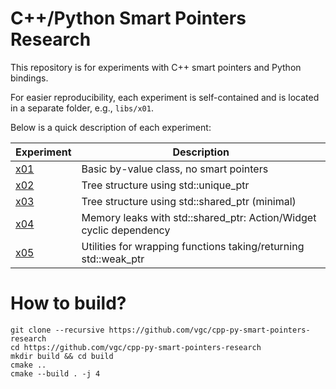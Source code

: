 # C++/Python Smart Pointers Research

This repository is for experiments with C++ smart pointers and Python bindings.

For easier reproducibility, each experiment is self-contained and is located
in a separate folder, e.g., `libs/x01`.

Below is a quick description of each experiment:

Experiment      | Description
--------------- | -----------
[x01](libs/x01) | Basic by-value class, no smart pointers
[x02](libs/x02) | Tree structure using std::unique_ptr
[x03](libs/x03) | Tree structure using std::shared_ptr (minimal)
[x04](libs/x04) | Memory leaks with std::shared_ptr: Action/Widget cyclic dependency
[x05](libs/x05) | Utilities for wrapping functions taking/returning std::weak_ptr

# How to build?

```
git clone --recursive https://github.com/vgc/cpp-py-smart-pointers-research
cd https://github.com/vgc/cpp-py-smart-pointers-research
mkdir build && cd build
cmake ..
cmake --build . -j 4
```
